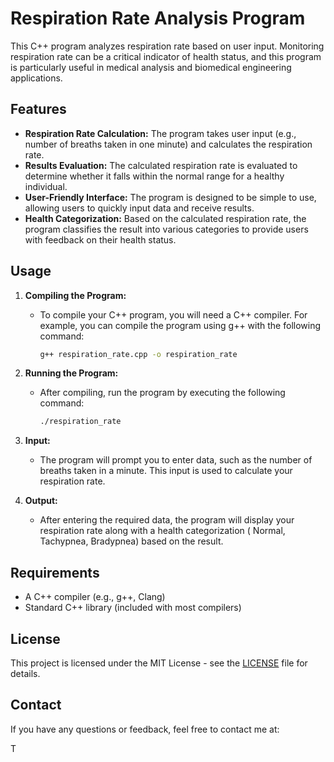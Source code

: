 
# Respiration Rate Analysis Program

This C++ program analyzes respiration rate based on user input. Monitoring respiration rate can be a critical indicator of health status, and this program is particularly useful in medical analysis and biomedical engineering applications.

## Features

- **Respiration Rate Calculation:** The program takes user input (e.g., number of breaths taken in one minute) and calculates the respiration rate.
- **Results Evaluation:** The calculated respiration rate is evaluated to determine whether it falls within the normal range for a healthy individual.
- **User-Friendly Interface:** The program is designed to be simple to use, allowing users to quickly input data and receive results.
- **Health Categorization:** Based on the calculated respiration rate, the program classifies the result into various categories to provide users with feedback on their health status.

## Usage

1. **Compiling the Program:**
   - To compile your C++ program, you will need a C++ compiler. For example, you can compile the program using g++ with the following command:
   
     ```bash
     g++ respiration_rate.cpp -o respiration_rate
     ```

2. **Running the Program:**
   - After compiling, run the program by executing the following command:
   
     ```bash
     ./respiration_rate
     ```

3. **Input:**
   - The program will prompt you to enter data, such as the number of breaths taken in a minute. This input is used to calculate your respiration rate.
   
4. **Output:**
   - After entering the required data, the program will display your respiration rate along with a health categorization ( Normal, Tachypnea, Bradypnea) based on the result.



## Requirements

- A C++ compiler (e.g., g++, Clang)
- Standard C++ library (included with most compilers)

## License

This project is licensed under the MIT License - see the [LICENSE](LICENSE) file for details.

## Contact

If you have any questions or feedback, feel free to contact me at:  




T
